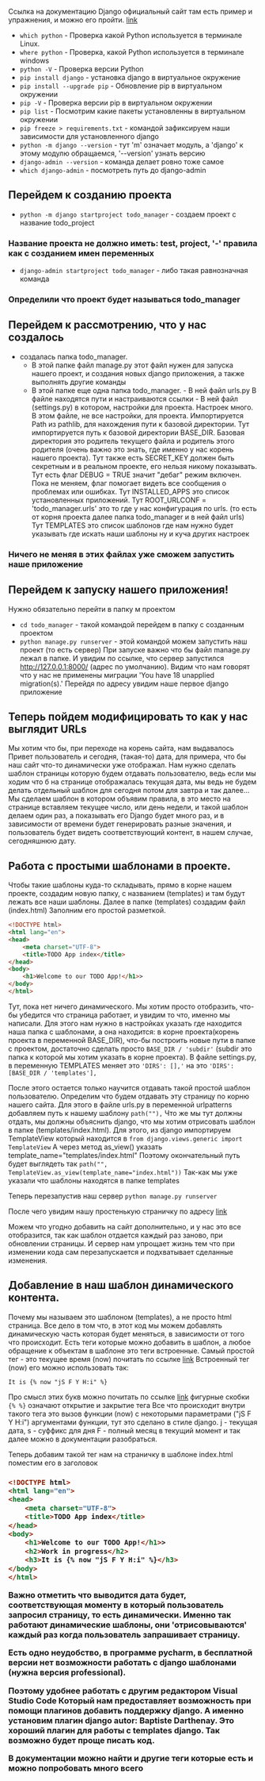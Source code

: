 Ссылка на документацию Django официальный сайт там есть
пример и упражнения, и можно его пройти.
[link](https://docs.djangoproject.com/en/5.1/)
 
- `which python` - Проверка какой Python используется в терминале Linux.
- `where python` - Проверка, какой Python используется в терминале windows
- `python -V` - Проверка версии Python 
- `pip install django` - установка django в виртуальное окружение
- `pip install --upgrade pip` - Обновление pip в виртуальном окружении
- `pip -V` - Проверка версии pip в виртуальном окружении
- `pip list` - Посмотрим какие пакеты установленны в виртуальном окружении
- `pip freeze > requirements.txt` - командой зафиксируем наши зависимости для установленного django
- `python -m django --version` - тут 'm' означает модуль, а 'django' к этому модулю обращаемся, '--version' узнать версию
- `django-admin --version` - команда делает ровно тоже самое
- `which django-admin` - посмотреть путь до django-admin


## Перейдем к созданию проекта
- `python -m django startproject todo_manager` - создаем проект с название todo_project
### Название проекта не должно иметь: test, project, '-' правила как с созданием имен переменных
- `django-admin startproject todo_manager` - либо такая равнозначная команда
### Определили что проект будет называться todo_manager


## Перейдем к рассмотрению, что у нас создалось
- создалась папка todo_manager. 
  - В этой папке файл manage.py этот файл нужен для запуска нашего проект, и создания новых django приложения, а также выполнять другие команды
  - В этой папке еще одна папка todo_manager. 
        - В ней файл urls.py В файле находятся пути и настраиваются ссылки
        - В ней файл (settings.py) в котором, настройки для проекта. Настроек много. В этом файле, не все настройки, для проекта.
            Импортируется Path из pathlib, для нахождения пути к базовой директории.
            Тут импортируется путь к базовой директории BASE_DIR. Базовая директория это родитель текущего файла и родитель этого родителя (очень важно это знать, где именно у нас корень нашего проекта).
            Тут также есть SECRET_KEY должен быть секретным и в реальном проекте, его нельзя никому показывать.
            Тут есть флаг DEBUG = TRUE значит "дебаг" режим включен. Пока не меняем, флаг помогает видеть все сообщения о проблемах или ошибках.
            Тут INSTALLED_APPS это список установленных приложений.
            Тут ROOT_URLCONF = 'todo_manager.urls' это то где у нас конфигурация по urls. (то есть от корня проекта далее папка todo_manager и в ней файл urls)
            Тут TEMPLATES это список шаблонов где нам нужно будет указывать где искать наши шаблоны
            ну и куча других настроек
  
### Ничего не меняя в этих файлах уже сможем запустить наше приложение

## Перейдем к запуску нашего приложения!
Нужно обязательно перейти в папку м проектом
- `cd todo_manager` - такой командой перейдем в папку с созданным проектом
- `python manage.py runserver` - этой командой можем запустить наш проект (то есть сервер)
При запуске важно что бы файл manage.py лежал в папке.
И увидим по ссылке, что сервер запустился http://127.0.0.1:8000/ (адрес по умолчанию).
Видим что нам говорят что у нас не применены миграции 
'You have 18 unapplied migration(s).'
Перейдя по адресу увидим наше первое django приложение


## Теперь пойдем модифицировать то как у нас выглядит URLs
Мы хотим что бы, при переходе на корень сайта, нам выдавалось
Привет пользователь и сегодня, (такая-то) дата, для примера, что бы наш
сайт что-то динамически уже отображал.
Нам нужно сделать шаблон страницы которую будем отдавать пользователю, ведь если мы ходим
что б на странице отображалась текущая дата, мы ведь не будем делать отдельный шаблон для
сегодня потом для завтра и так далее... Мы сделаем шаблон в котором объявим правила, 
в это место на странице вставляем текущее число, или день недели, и такой шаблон делаем
один раз, а показывать его Django будет много раз, и в зависимости от времени будет генерировать 
разные значения, и пользователь будет видеть соответствующий контент, в нашем случае, сегодняшнюю дату.

## Работа с простыми шаблонами в проекте.
Чтобы такие шаблоны куда-то складывать, прямо в корне нашем проекте, создадим новую папку,
с названием (templates) и там будут лежать все наши шаблоны.
Далее в папке (templates) создадим файл (index.html)
Заполним его простой разметкой.
```html
<!DOCTYPE html>
<html lang="en">
<head>
    <meta charset="UTF-8">
    <title>TODO App index</title>
</head>
<body>
    <h1>Welcome to our TODO App!</h1>>
</body>
</html>
```
Тут, пока нет ничего динамического. Мы хотим просто отобразить, что-бы убедится что страница работает,
и увидим то что, именно мы написали.
Для этого нам нужно в настройках указать где находится наша папка с шаблонами, а она находится:
в корне проекта(корень проекта в переменной BASE_DIR), что-бы построить новые пути в папке с проектом,
достаточно сделать просто `BASE_DIR / 'subdir'` (subdir это папка к которой мы хотим указать в корне проекта).
В файле settings.py, в переменную TEMPLATES меняет это `'DIRS': [],'` на это `'DIRS': [BASE_DIR / 'templates'],`

После этого остается только научится отдавать такой простой шаблон пользователю.
Определим что будем отдавать эту страницу по корню нашего сайта. 
Для этого в файле urls.py в переменной urlpatterns добавляем путь к нашему шаблону
`path(""),`
Что же мы тут должны отдать, мы должны объяснить django, что мы хотим отрисовать 
шаблон в папке (templates/index.html).
Для этого, из django импортируем TemplateView который находится в
`from django.views.generic import TemplateView`
А через метод as_view() указать template_name="templates/index.html"
Поэтому окончательный путь будет выглядеть так
`path("", TemplateView.as_view(template_name="index.html"))`
Так-как мы уже указали что шаблоны находятся в папке templates

Теперь перезапустив наш сервер
`python manage.py runserver`

После чего увидим нашу простенькую страничку по адресу 
[link](http://127.0.0.1:8000)

Можем что угодно добавить на сайт дополнительно, и у нас это все отобразится,
так как шаблон отдается каждый раз заново, при обновлении страницы. И сервер нам упрощает
жизнь тем что при изменении кода сам перезапускается и подхватывает сделанные изменения.

## Добавление в наш шаблон динамического контента.
Почему мы называем это шаблоном (templates), а не просто html страница.
Все дело в том что, в этот код мы можем добавлять динамическую часть которая 
будет меняться, в зависимости от того что происходит.
Есть теги которые можно добавить в шаблон, а любое обращение к объектам в шаблоне это теги встроенные.
Самый простой тег - это текущее время (now) почитать по ссылке [link](https://docs.djangoproject.com/en/5.1/ref/templates/builtins/#now)
Встроенный тег (now) его можно использовать так:

`It is {% now "jS F Y H:i" %}`

Про смысл этих букв можно почитать по ссылке [link](https://docs.djangoproject.com/en/5.1/ref/templates/builtins/#std-templatefilter-date)
фигурные скобки `{% %}` означают открытие и закрытие тега
Все что происходит внутри такого тега это вызов функции (now) с некоторыми параметрами ("jS F Y H:i")
аргументами функции, тут это сделано в стиле django.
j - текущая дата, s - суффикс для дня 
F - полный месяц в текущий момент
и так далее можно в документации разобраться.

Теперь добавим такой тег нам на страничку в шаблоне index.html
поместим его в заголовок <h3>
```html
<!DOCTYPE html>
<html lang="en">
<head>
    <meta charset="UTF-8">
    <title>TODO App index</title>
</head>
<body>
    <h1>Welcome to our TODO App!</h1>>
    <h2>Work in progress</h2>
    <h3>It is {% now "jS F Y H:i" %}</h3>
</body>
</html>
```
Важно отметить что выводится дата будет, соответствующая моменту в который пользователь
запросил страницу, то есть динамически. Именно так работают динамические шаблоны, они
'отрисовываются' каждый раз когда пользователь запрашивает страницу.

Есть одно неудобство, в программе pycharm, в бесплатной версии нет возможности работать с
django шаблонами (нужна версия professional).

Поэтому удобнее работать с другим редактором Visual Studio Code
Который нам предоставляет возможность при помощи плагинов добавить поддержку django.
А именно установим плагин django autor: Baptiste Darthenay. Это хороший плагин для
работы с templates django. Так возможно будет проще писать код.

В документации можно найти и другие теги которые есть и можно попробовать много всего
